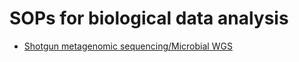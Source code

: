 # SOPs for biological data analysis

- [Shotgun metagenomic sequencing/Microbial WGS](metagenomics.md)
